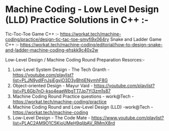 # Machine Coding - Low Level Design (LLD) Practice Solutions in C++ :- 
Tic-Toc-Toe Game C++ :- https://workat.tech/machine-coding/practice/design-tic-tac-toe-smyfi9x064ry
Snake and Ladder Game C++ :- https://workat.tech/machine-coding/editorial/how-to-design-snake-and-ladder-machine-coding-ehskk9c40x2w

Low-Level Design / Machine Coding Round Preparation Resorces:- 

1. Low-Level System Design - The Tech Granth - https://youtube.com/playlist?list=PLJN9ydlFnJsiEgyjO3D3yBhtiENymhF8G
2. Object-oriented Design - Mayur Vaid - https://youtube.com/playlist?list=PL6Gb7nO-kso4eaeWbgTT7Jp7Yj3zm1s87
3. Machine Coding Round Practice questions - work@Tech - https://workat.tech/machine-coding/practice
4. Machine Coding Round and Low-Level Design (LLD) -work@Tech - https://workat.tech/machine-coding
5. Low-Level Design - The Code Mate - https://www.youtube.com/playlist?list=PLAC2AM9O1C5KioUMeH9qIjbAV_RMmX8rd

